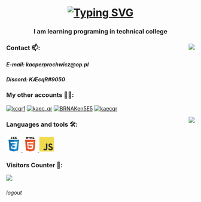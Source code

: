 

<h1 align="center"><a href="https://git.io/typing-svg"><img src="https://readme-typing-svg.demolab.com?font=Fira+Code&size=30&pause=1000&center=true&width=435&lines=Hi!+%F0%9F%91%8B+I'm+Kacper" alt="Typing SVG" /></a> </h1>
<h3 align="center">I am learning programing in technical college</h3>

<h3 align="left">Contact 📫: <img align="right" src="https://github-readme-stats.vercel.app/api?username=kaecqr&show_icons=true&theme=city_lights" /></h3>


<h5>E-mail: kacperprochwicz@op.pl</h5>
<h5>Discord: KÆcqR#9050</h5>


<h3 align="left">My other accounts 🐱‍👤:</h3>
<p align="left">
<a href="https://twitter.com/kcqr1" target="blank"><img align="center" src="https://raw.githubusercontent.com/rahuldkjain/github-profile-readme-generator/master/src/images/icons/Social/twitter.svg" alt="kcqr1" height="30" width="40" /></a>
<a href="https://instagram.com/kaec_qr" target="blank"><img align="center" src="https://raw.githubusercontent.com/rahuldkjain/github-profile-readme-generator/master/src/images/icons/Social/instagram.svg" alt="kaec_qr" height="30" width="40" /></a>
<a href="https://discord.gg/BRNAKen5E5" target="blank"><img align="center" src="https://raw.githubusercontent.com/rahuldkjain/github-profile-readme-generator/master/src/images/icons/Social/discord.svg" alt="BRNAKen5E5" height="30" width="40" /></a>
<a href="https://codepen.io/kaecqr" target="blank"><img align="center" src="https://raw.githubusercontent.com/rahuldkjain/github-profile-readme-generator/master/src/images/icons/Social/codepen.svg" alt="kaecqr" height="30" width="40" /></a>
</p>

<img align="right" src="https://github-readme-streak-stats.herokuapp.com?user=KAEcqR&theme=city-lights&border=DDDDDD)](https://git.io/streak-stats)">
<h3 align="left">Languages and tools 🛠: </h3>
<p align="left">
<a href="https://www.w3schools.com/css/" target="_blank" rel="noreferrer"> <img src="https://raw.githubusercontent.com/devicons/devicon/master/icons/css3/css3-original-wordmark.svg" alt="css3" width="40" height="40"/> </a> <a href="https://www.w3.org/html/" target="_blank" rel="noreferrer"> <img src="https://raw.githubusercontent.com/devicons/devicon/master/icons/html5/html5-original-wordmark.svg" alt="html5" width="40" height="40"/> </a> <a href="https://developer.mozilla.org/en-US/docs/Web/JavaScript" target="_blank" rel="noreferrer"> <img src="https://raw.githubusercontent.com/devicons/devicon/master/icons/javascript/javascript-original.svg" alt="javascript" width="40" height="40"/> </a> 
</p>

<h3 align="left">Visitors Counter 👀:</h3>
<img src="https://profile-counter.glitch.me/KAEcqR/count.svg" />

<h6>logout</h6>
